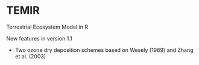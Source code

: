 # TEMIR
Terrestrial Ecosystem Model in R

New features in version 1.1
- Two ozone dry deposition schemes based on Wesely (1989) and Zhang et al. (2003)
